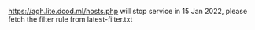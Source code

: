https://agh.lite.dcod.ml/hosts.php will stop service in 15 Jan 2022, please fetch the filter rule from latest-filter.txt

